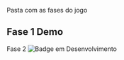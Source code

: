 Pasta com as fases do jogo

## Fase 1 Demo

Fase 2 ![Badge em Desenvolvimento](http://img.shields.io/static/v1?label=STATUS&message=EM%20DESENVOLVIMENTO&color=GREEN&style=for-the-badge)

